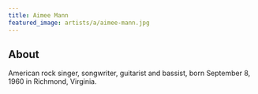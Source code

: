 ```yaml
---
title: Aimee Mann
featured_image: artists/a/aimee-mann.jpg
---
```

## About

American rock singer, songwriter, guitarist and bassist, born September 8, 1960 in Richmond, Virginia.

